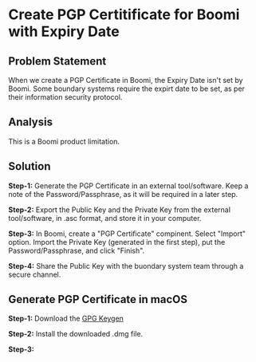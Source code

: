 # Create PGP Certitificate for Boomi with Expiry Date

## Problem Statement
When we create a PGP Certificate in Boomi, the Expiry Date isn't set by Boomi. Some boundary systems require the expirt date to be set, as per their information security protocol.

## Analysis
This is a Boomi product limitation.

## Solution
**Step-1:** Generate the PGP Certificate in an external tool/software. Keep a note of the Password/Passphrase, as it will be required in a later step.

**Step-2:** Export the Public Key and the Private Key from the external tool/software, in .asc format, and store it in your computer.

**Step-3:** In Boomi, create a "PGP Certificate" compinent. Select "Import" option. Import the Private Key (generated in the first step), put the Password/Passphrase, and click "Finish".

**Step-4:** Share the Public Key with the buondary system team through a secure channel.

## Generate PGP Certificate in macOS
**Step-1:** Download the [GPG Keygen](https://gpgtools.org/)

**Step-2:** Install the downloaded .dmg file.

**Step-3:** 
